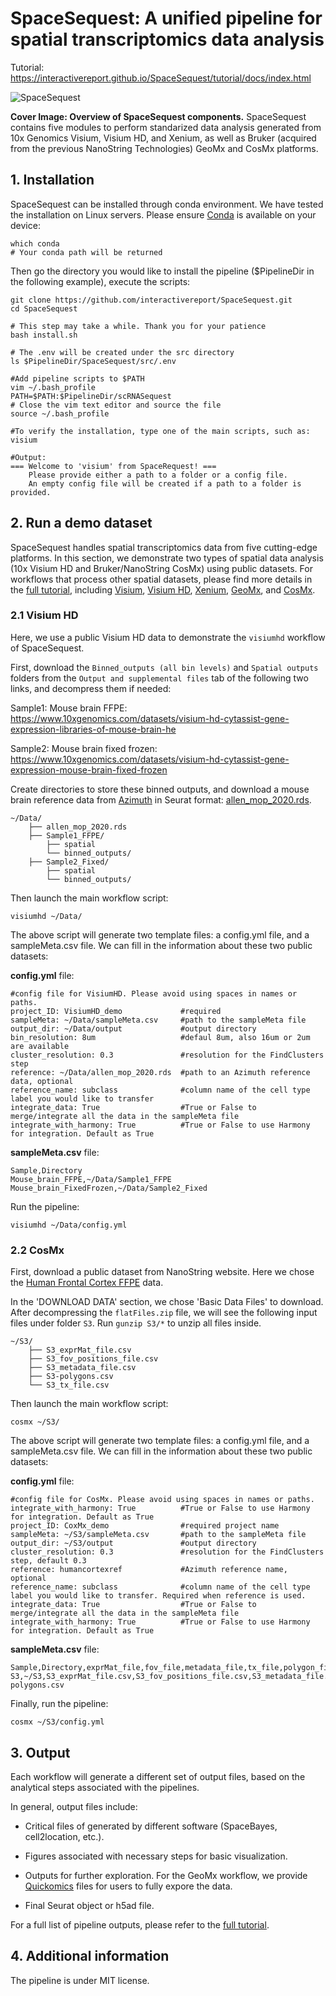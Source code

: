 # SpaceSequest: A unified pipeline for spatial transcriptomics data analysis

Tutorial: https://interactivereport.github.io/SpaceSequest/tutorial/docs/index.html

![SpaceSequest](https://interactivereport.github.io/SpaceSequest/images/CoverImage.png)

**Cover Image: Overview of SpaceSequest components.** SpaceSequest contains five modules to perform standarized data analysis generated from 10x Genomics Visium, Visium HD, and Xenium, as well as Bruker (acquired from the previous NanoString Technologies) GeoMx and CosMx platforms.

## 1. Installation

SpaceSequest can be installed through conda environment. We have tested the installation on Linux servers. Please ensure [Conda](https://docs.conda.io/en/latest/) is available on your device:

```
which conda
# Your conda path will be returned
```

Then go the directory you would like to install the pipeline ($PipelineDir in the following example), execute the scripts:

```
git clone https://github.com/interactivereport/SpaceSequest.git
cd SpaceSequest

# This step may take a while. Thank you for your patience
bash install.sh

# The .env will be created under the src directory
ls $PipelineDir/SpaceSequest/src/.env

#Add pipeline scripts to $PATH
vim ~/.bash_profile
PATH=$PATH:$PipelineDir/scRNASequest
# Close the vim text editor and source the file
source ~/.bash_profile

#To verify the installation, type one of the main scripts, such as:
visium

#Output:
=== Welcome to 'visium' from SpaceRequest! ===
	Please provide either a path to a folder or a config file.
	An empty config file will be created if a path to a folder is provided.

```

## 2. Run a demo dataset

SpaceSequest handles spatial transcriptomics data from five cutting-edge platforms. In this section, we demonstrate two types of spatial data analysis (10x Visium HD and Bruker/NanoString CosMx) using public datasets. For workflows that process other spatial datasets, please find more details in the [full tutorial](https://interactivereport.github.io/SpaceSequest/tutorial/docs/index.html), including [Visium](https://interactivereport.github.io/SpaceSequest/tutorial/docs/visium-1.html), [Visium HD](https://interactivereport.github.io/SpaceSequest/tutorial/docs/visium-hd-1.html), [Xenium](https://interactivereport.github.io/SpaceSequest/tutorial/docs/xenium-1.html), [GeoMx](https://interactivereport.github.io/SpaceSequest/tutorial/docs/geomx-1.html), and [CosMx](https://interactivereport.github.io/SpaceSequest/tutorial/docs/cosmx-1.html).

### 2.1 Visium HD

Here, we use a public Visium HD data to demonstrate the `visiumhd` workflow of SpaceSequest. 

First, download the `Binned_outputs (all bin levels)` and `Spatial outputs` folders from the `Output and supplemental files` tab of the following two links, and decompress them if needed:

Sample1: Mouse brain FFPE: https://www.10xgenomics.com/datasets/visium-hd-cytassist-gene-expression-libraries-of-mouse-brain-he

Sample2: Mouse brain fixed frozen: https://www.10xgenomics.com/datasets/visium-hd-cytassist-gene-expression-mouse-brain-fixed-frozen

Create directories to store these binned outputs, and download a mouse brain reference data from [Azimuth](https://azimuth.hubmapconsortium.org/references/#Mouse%20-%20Motor%20Cortex) in Seurat format: [allen_mop_2020.rds](https://seurat.nygenome.org/azimuth/demo_datasets/allen_mop_2020.rds).

```
~/Data/
    ├── allen_mop_2020.rds
    ├── Sample1_FFPE/
        ├── spatial
        └── binned_outputs/
    ├── Sample2_Fixed/
        ├── spatial
        └── binned_outputs/
```

Then launch the main workflow script:

```
visiumhd ~/Data/
```

The above script will generate two template files: a config.yml file, and a sampleMeta.csv file. We can fill in the information about these two public datasets:

**config.yml** file:
```
#config file for VisiumHD. Please avoid using spaces in names or paths.
project_ID: VisiumHD_demo             #required
sampleMeta: ~/Data/sampleMeta.csv     #path to the sampleMeta file
output_dir: ~/Data/output             #output directory
bin_resolution: 8um                   #defaul 8um, also 16um or 2um are available
cluster_resolution: 0.3               #resolution for the FindClusters step
reference: ~/Data/allen_mop_2020.rds  #path to an Azimuth reference data, optional 
reference_name: subclass              #column name of the cell type label you would like to transfer
integrate_data: True                  #True or False to merge/integrate all the data in the sampleMeta file
integrate_with_harmony: True          #True or False to use Harmony for integration. Default as True
```

**sampleMeta.csv** file:
```
Sample,Directory
Mouse_brain_FFPE,~/Data/Sample1_FFPE
Mouse_brain_FixedFrozen,~/Data/Sample2_Fixed
```

Run the pipeline:
```
visiumhd ~/Data/config.yml
```

### 2.2 CosMx

First, download a public dataset from NanoString website. Here we chose the [Human Frontal Cortex FFPE](https://nanostring.com/products/cosmx-spatial-molecular-imager/ffpe-dataset/human-frontal-cortex-ffpe-dataset/) data.

In the 'DOWNLOAD DATA' section, we chose 'Basic Data Files' to download. After decompressing the `flatFiles.zip` file, we will see the following input files under folder `S3`. Run `gunzip S3/*` to unzip all files inside.

```
~/S3/
    ├── S3_exprMat_file.csv
    ├── S3_fov_positions_file.csv
    ├── S3_metadata_file.csv
    ├── S3-polygons.csv
    └── S3_tx_file.csv
```

Then launch the main workflow script:

```
cosmx ~/S3/
```

The above script will generate two template files: a config.yml file, and a sampleMeta.csv file. We can fill in the information about these two public datasets:

**config.yml** file:
```
#config file for CosMx. Please avoid using spaces in names or paths.
integrate_with_harmony: True          #True or False to use Harmony for integration. Default as True
project_ID: CoxMx_demo                #required project name
sampleMeta: ~/S3/sampleMeta.csv       #path to the sampleMeta file
output_dir: ~/S3/output               #output directory
cluster_resolution: 0.3               #resolution for the FindClusters step, default 0.3
reference: humancortexref             #Azimuth reference name, optional 
reference_name: subclass              #column name of the cell type label you would like to transfer. Required when reference is used.
integrate_data: True                  #True or False to merge/integrate all the data in the sampleMeta file
integrate_with_harmony: True          #True or False to use Harmony for integration. Default as True
```

**sampleMeta.csv** file:
```
Sample,Directory,exprMat_file,fov_file,metadata_file,tx_file,polygon_file
S3,~/S3,S3_exprMat_file.csv,S3_fov_positions_file.csv,S3_metadata_file.csv,S3_tx_file.csv,S3-polygons.csv
```

Finally, run the pipeline:
```
cosmx ~/S3/config.yml
```

## 3. Output

Each workflow will generate a different set of output files, based on the analytical steps associated with the pipelines.

In general, output files include:

 - Critical files of generated by different software (SpaceBayes, cell2location, etc.).

 - Figures associated with necessary steps for basic visualization.

 - Outputs for further exploration. For the GeoMx workflow, we provide [Quickomics](https://academic.oup.com/bioinformatics/article/37/20/3670/6254183) files for users to fully expore the data.

 - Final Seurat object or h5ad file.

For a full list of pipeline outputs, please refer to the [full tutorial](https://interactivereport.github.io/SpaceSequest/tutorial/docs/index.html).

## 4. Additional information

The pipeline is under MIT license.
